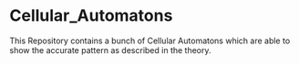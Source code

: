 # Cellular_Automatons
This Repository contains a bunch of Cellular Automatons which are able to show the accurate pattern as described in the theory.
